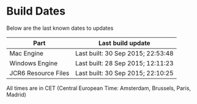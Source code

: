 # Build Dates

Below are the last known dates to updates

Part | Last build update
-----|-----
Mac Engine | Last built: 30 Sep 2015; 22:53:48
Windows Engine | Last built: 28 Sep 2015; 12:11:23
JCR6 Resource Files | Last built: 30 Sep 2015; 22:10:25
All times are in CET (Central European Time: Amsterdam, Brussels, Paris, Madrid)



